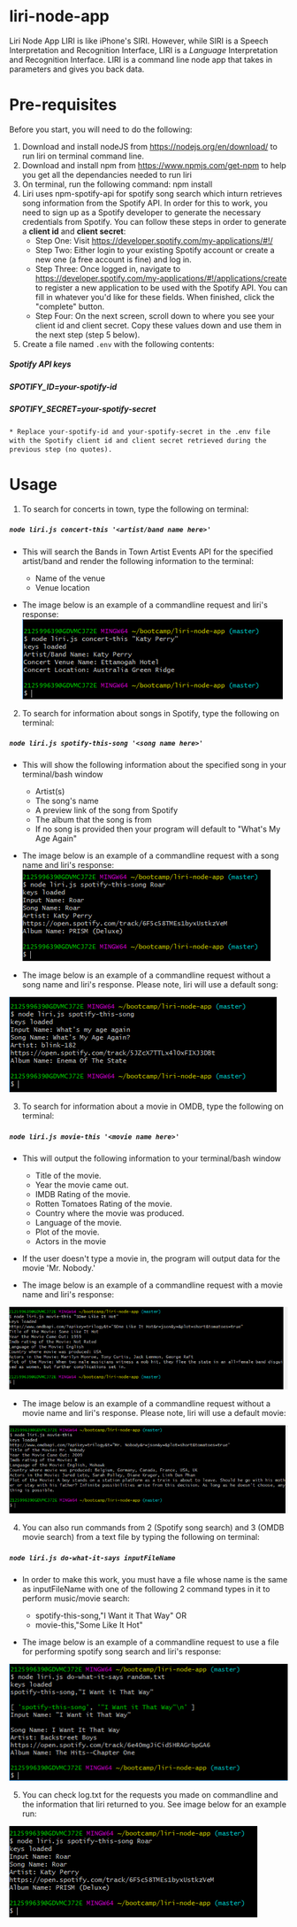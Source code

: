 # liri-node-app
Liri Node App
LIRI is like iPhone's SIRI. However, while SIRI is a Speech Interpretation and Recognition Interface, LIRI is a _Language_ Interpretation and Recognition Interface. LIRI is a command line node app that takes in parameters and gives you back data.

# Pre-requisites
Before you start, you will need to do the following:
1. Download and install nodeJS from https://nodejs.org/en/download/ to run liri on terminal command line.
2. Download and install npm from https://www.npmjs.com/get-npm to help you get all the dependancies needed to run liri
3. On terminal, run the following command: npm install
4. Liri uses npm-spotify-api for spotify song search which inturn retrieves song information from the Spotify API. In order for this to work, you need to sign up as a Spotify developer to generate the necessary credentials from Spotify. You can follow these steps in order to generate a **client id** and **client secret**:
   * Step One: Visit <https://developer.spotify.com/my-applications/#!/>
   * Step Two: Either login to your existing Spotify account or create a new one (a free account is fine) and log in.
   * Step Three: Once logged in, navigate to <https://developer.spotify.com/my-applications/#!/applications/create> to register a new application to be used with the Spotify API. You can fill in whatever you'd like for these fields. When finished, click the "complete" button.
   * Step Four: On the next screen, scroll down to where you see your client id and client secret. Copy these values down and use them in the next step (step 5 below).
5. Create a file named `.env` with the following contents: 
##### _Spotify API keys_
##### _SPOTIFY_ID=your-spotify-id_
##### _SPOTIFY_SECRET=your-spotify-secret_
    * Replace your-spotify-id and your-spotify-secret in the .env file with the Spotify client id and client secret retrieved during the previous step (no quotes).

# Usage
1. To search for concerts in town, type the following on terminal:
##### `node liri.js concert-this '<artist/band name here>'`

* This will search the Bands in Town Artist Events API for the specified artist/band and render the following information to the terminal:

     * Name of the venue
     * Venue location

* The image below is an example of a commandline request and liri's response:
![Image of concert_this with band name](./images/liri_concert.PNG)

2. To search for information about songs in Spotify, type the following on terminal: 
##### `node liri.js spotify-this-song '<song name here>'`

* This will show the following information about the specified song in your terminal/bash window

     * Artist(s)
     * The song's name
     * A preview link of the song from Spotify
     * The album that the song is from
   * If no song is provided then your program will default to "What's My Age Again" 

* The image below is an example of a commandline request with a song name and liri's response:
![Image of spotify song search with song name](./images/liri_spotify.PNG)

* The image below is an example of a commandline request without a song name and liri's response. Please note, liri will use a default song:

![Image of spotify song search without song name](./images/liri_no_songname.PNG)

3. To search for information about a movie in OMDB, type the following on terminal:
##### `node liri.js movie-this '<movie name here>'`

* This will output the following information to your terminal/bash window

    * Title of the movie.
    * Year the movie came out.
    * IMDB Rating of the movie.
    * Rotten Tomatoes Rating of the movie.
    * Country where the movie was produced.
    * Language of the movie.
    * Plot of the movie.
    * Actors in the movie
   
* If the user doesn't type a movie in, the program will output data for the movie 'Mr. Nobody.'

* The image below is an example of a commandline request with a movie name and liri's response:

![Image of OMDB search with no movie name](./images/liri_movie.PNG)

* The image below is an example of a commandline request without a movie name and liri's response. Please note, liri will use a default movie:

![Image of spotify song search with song name](./images/liri_no_movie.PNG)

4. You can also run commands from 2 (Spotify song search) and 3 (OMDB movie search)  from a text file by typing the following on terminal:
##### `node liri.js do-what-it-says inputFileName`
    
* In order to make this work, you must have a file whose name is the same as inputFileName with one of the following 2 command types in it to perform music/movie search:
    * spotify-this-song,"I Want it That Way"
        OR
    * movie-this,"Some Like It Hot"

* The image below is an example of a commandline request to use a file for performing spotify song search and liri's response:

![Image of spotify song search from inputfile](./images/liri_inputFromFile.PNG)

5. You can check log.txt for the requests you made on commandline and the information that liri returned to you. See image below for an example run:

![Image of reviewing activities from log.txt](./images/liri_spotify.PNG)